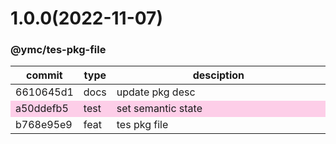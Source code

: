 <a name="1.0.0"></a>
# 1.0.0(2022-11-07)
### @ymc/tes-pkg-file
<table><thead><tr><th>commit</th><th>type</th><th style="width:80%">desciption</th></tr></thead><tbody><tr><td><a title="docs(core): update pkg desc&#10;&#10;add more case&#10;allow cli input&#10;&#10;generated by ymc@robot" hrel="https://github.com/ymc-github/js-idea/commit/96610645d1d422c611496ef1edacd8620fe108c0"> 6610645d1 </a></td>
<td>docs</td>
<td>update pkg desc</td></tr>
<tr style="background-color:#fdcee8;" ><td><a title="test(core): set semantic state&#10;&#10;update lin,tes state in readme.md&#10;update banner in dist&#10;&#10;generated by ymc@robot" hrel="https://github.com/ymc-github/js-idea/commit/da50ddefb5d903324f32adf30224d4d49816a083"> a50ddefb5 </a></td>
<td>test</td>
<td>set semantic state</td></tr>
<tr><td><a title="feat(core): tes pkg file&#10;&#10;to keep zero error,warn&#10;to keep package.json to be not-modified&#10;&#10;generated by ymc@robot" hrel="https://github.com/ymc-github/js-idea/commit/6b768e95e9229d134113683a025f4112f10849f5"> b768e95e9 </a></td>
<td>feat</td>
<td>tes pkg file</td></tr></tbody></table>